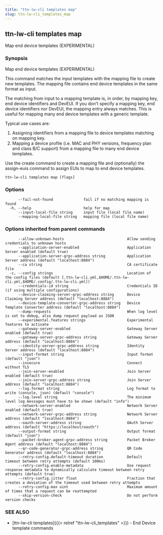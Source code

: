 ```yaml
---
title: "ttn-lw-cli templates map"
slug: ttn-lw-cli_templates_map
---
```


## ttn-lw-cli templates map

Map end device templates (EXPERIMENTAL)

### Synopsis

Map end device templates (EXPERIMENTAL)

This command matches the input templates with the mapping file to create new
templates. The mapping file contains end device templates in the same format
as input.

The matching from input to a mapping template is, in order, by mapping key, end
device identifiers and DevEUI. If you don't specify a mapping key, end device
identifiers nor DevEUI, the mapping entry always matches. This is useful for
mapping many end device templates with a generic template.

Typical use cases are:

1. Assigning identifiers from a mapping file to device templates matching on
   mapping key.
2. Mapping a device profile (i.e. MAC and PHY versions, frequency plan and class
   B/C support) from a mapping file to many end device templates.

Use the create command to create a mapping file and (optionally) the assign-euis
command to assign EUIs to map to end device templates.

```
ttn-lw-cli templates map [flags]
```

### Options

```
      --fail-not-found              fail if no matching mapping is found
  -h, --help                        help for map
      --input-local-file string     input file (local file name)
      --mapping-local-file string   mapping file (local file name)
```

### Options inherited from parent commands

```
      --allow-unknown-hosts                             Allow sending credentials to unknown hosts
      --application-server-enabled                      Application Server enabled (default true)
      --application-server-grpc-address string          Application Server address (default "localhost:8884")
      --ca string                                       CA certificate file
  -c, --config strings                                  Location of the config files (default [.ttn-lw-cli.yml,$HOME/.ttn-lw-cli.yml,$HOME/.config/.ttn-lw-cli.yml])
      --credentials-id string                           Credentials ID (if using multiple configurations)
      --device-claiming-server-grpc-address string      Device Claiming Server address (default "localhost:8884")
      --device-template-converter-grpc-address string   Device Template Converter address (default "localhost:8884")
      --dump-requests                                   When log level is set to debug, also dump request payload as JSON
      --experimental.features strings                   Experimental features to activate
      --gateway-server-enabled                          Gateway Server enabled (default true)
      --gateway-server-grpc-address string              Gateway Server address (default "localhost:8884")
      --identity-server-grpc-address string             Identity Server address (default "localhost:8884")
      --input-format string                             Input format (default "json")
      --insecure                                        Connect without TLS
      --join-server-enabled                             Join Server enabled (default true)
      --join-server-grpc-address string                 Join Server address (default "localhost:8884")
      --log.format string                               Log format to write (console, json) (default "console")
      --log.level string                                The minimum level log messages must have to be shown (default "info")
      --network-server-enabled                          Network Server enabled (default true)
      --network-server-grpc-address string              Network Server address (default "localhost:8884")
      --oauth-server-address string                     OAuth Server address (default "https://localhost/oauth")
      --output-format string                            Output format (default "json")
      --packet-broker-agent-grpc-address string         Packet Broker Agent address (default "localhost:8884")
      --qr-code-generator-grpc-address string           QR Code Generator address (default "localhost:8884")
      --retry-config.default-timeout duration           Default timeout between retry attempts (default 100ms)
      --retry-config.enable-metadata                    Use request response metadata to dynamically calculate timeout between retry attempts (default true)
      --retry-config.jitter float                       Fraction that creates a deviation of the timeout used between retry attempts
      --retry-config.max uint                           Maximum amount of times that a request can be reattempted
      --skip-version-check                              Do not perform version checks
```

### SEE ALSO

* [ttn-lw-cli templates]({{< relref "ttn-lw-cli_templates" >}})	 - End Device template commands


